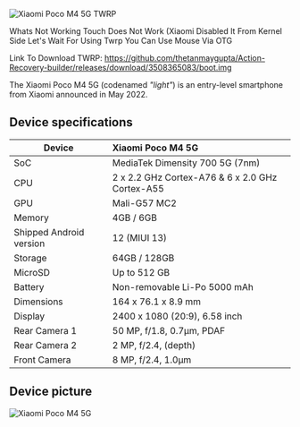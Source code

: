 ![Xiaomi Poco M4 5G TWRP](https://forum.xda-developers.com/attachments/20221122_205346-jpg.5767783/)

Whats Not Working 
Touch Does Not Work (Xiaomi Disabled It From Kernel Side Let's Wait
For Using Twrp You Can Use Mouse Via OTG

Link To Download TWRP: https://github.com/thetanmaygupta/Action-Recovery-builder/releases/download/3508365083/boot.img

The Xiaomi Poco M4 5G (codenamed _"light"_) is an entry-level smartphone from Xiaomi announced in May 2022.

## Device specifications

| Device                  | Xiaomi Poco M4 5G                                           |
| ----------------------- | :---------------------------------------------------------- |
| SoC                     | MediaTek Dimensity 700 5G (7nm)                             |
| CPU                     | 2 x 2.2 GHz Cortex-A76 & 6 x 2.0 GHz Cortex-A55             |
| GPU                     | Mali-G57 MC2                                                |
| Memory                  | 4GB / 6GB                                                   |
| Shipped Android version | 12 (MIUI 13)                                                |
| Storage                 | 64GB / 128GB                                                |
| MicroSD                 | Up to 512 GB                                                |
| Battery                 | Non-removable Li-Po 5000 mAh                                |
| Dimensions              | 164 x 76.1 x 8.9 mm                                         |
| Display                 | 2400 x 1080 (20:9), 6.58 inch                               |
| Rear Camera 1           | 50 MP, f/1.8, 0.7µm, PDAF                                   |
| Rear Camera 2           | 2 MP, f/2.4, (depth)                                        |
| Front Camera            | 8 MP, f/2.4, 1.0µm                                          |


## Device picture
![Xiaomi Poco M4 5G](https://fdn2.gsmarena.com/vv/pics/xiaomi/xiaomi-poco-m4-5g-2.jpg)
